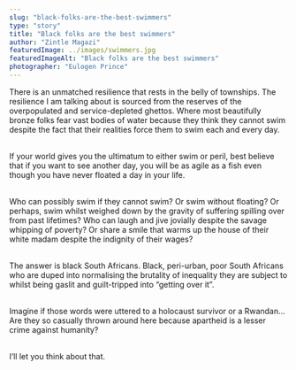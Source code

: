 ```yaml
---
slug: "black-folks-are-the-best-swimmers"
type: "story"
title: "Black folks are the best swimmers"
author: "Zintle Magazi"
featuredImage: ../images/swimmers.jpg
featuredImageAlt: "Black folks are the best swimmers"
photographer: "Eulogen Prince"
---
```


There is an unmatched resilience that rests in the belly of townships. The resilience I am talking about is sourced from the reserves of the overpopulated and service-depleted ghettos. Where most beautifully bronze folks fear vast bodies of water because they think they cannot swim despite the fact that their realities force them to swim each and every day.
<br><br>

If your world gives you the ultimatum to either swim or peril, best believe that if you want to see another day, you will be as agile as a fish even though you have never floated a day in your life.
<br><br>

Who can possibly swim if they cannot swim? Or swim without floating? Or perhaps, swim whilst weighed down by the gravity of suffering spilling over from past lifetimes? Who can laugh and jive jovially despite the savage whipping of poverty? Or share a smile that warms up the house of their white madam despite the indignity of their wages?
<br><br>

The answer is black South Africans. Black, peri-urban, poor South Africans who are duped into normalising the brutality of inequality they are subject to whilst being gaslit and guilt-tripped into “getting over it”.
<br><br>

Imagine if those words were uttered to a holocaust survivor or a Rwandan…Are they so casually thrown around here because apartheid is a lesser crime against humanity?
<br><br>

I’ll let you think about that.
